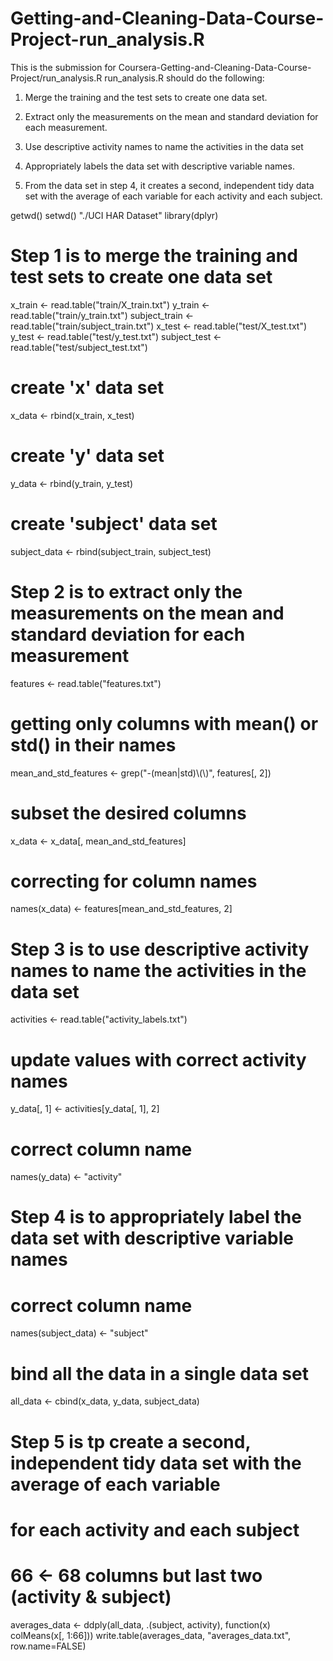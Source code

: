 # Getting-and-Cleaning-Data-Course-Project-run_analysis.R
This is the submission for Coursera-Getting-and-Cleaning-Data-Course-Project/run_analysis.R
run_analysis.R should do the following:

1) Merge the training and the test sets to create one data set.

2) Extract only the measurements on the mean and standard deviation for each measurement.

3) Use descriptive activity names to name the activities in the data set

4) Appropriately labels the data set with descriptive variable names.

5) From the data set in step 4, it creates a second, independent tidy data set with the average of each variable for each activity and each subject.

getwd()
setwd()
"./UCI HAR Dataset"
library(dplyr)
# Step 1 is to merge the training and test sets to create one data set
x_train <- read.table("train/X_train.txt")
y_train <- read.table("train/y_train.txt")
subject_train <- read.table("train/subject_train.txt")
x_test <- read.table("test/X_test.txt")
y_test <- read.table("test/y_test.txt")
subject_test <- read.table("test/subject_test.txt")
# create 'x' data set
x_data <- rbind(x_train, x_test)
# create 'y' data set
y_data <- rbind(y_train, y_test)
# create 'subject' data set
subject_data <- rbind(subject_train, subject_test)
# Step 2 is to extract only the measurements on the mean and standard deviation for each measurement
features <- read.table("features.txt")
# getting only columns with mean() or std() in their names
mean_and_std_features <- grep("-(mean|std)\\(\\)", features[, 2])
# subset the desired columns
x_data <- x_data[, mean_and_std_features]
# correcting for column names
names(x_data) <- features[mean_and_std_features, 2]

# Step 3 is to use descriptive activity names to name the activities in the data set
activities <- read.table("activity_labels.txt")
# update values with correct activity names
y_data[, 1] <- activities[y_data[, 1], 2]
# correct column name
names(y_data) <- "activity"
# Step 4 is to appropriately label the data set with descriptive variable names 
# correct column name
names(subject_data) <- "subject"
# bind all the data in a single data set
all_data <- cbind(x_data, y_data, subject_data)

# Step 5 is tp create a second, independent tidy data set with the average of each variable
# for each activity and each subject
# 66 <- 68 columns but last two (activity & subject)
averages_data <- ddply(all_data, .(subject, activity), function(x) colMeans(x[, 1:66]))
write.table(averages_data, "averages_data.txt", row.name=FALSE)
